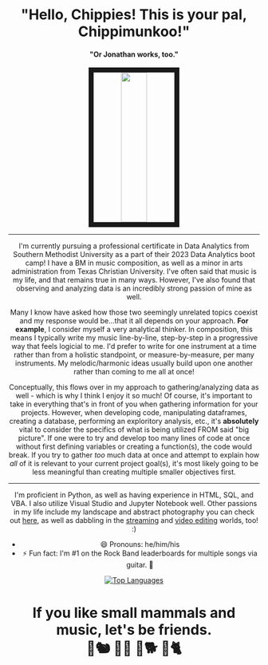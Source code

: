 <h1 align="center">"Hello, Chippies! This is your pal, Chippimunkoo!"</h1>
<h4 align="center">"Or Jonathan works, too."</h4>
  
<p float="left"><p align="center"><img src="https://media.giphy.com/media/v1.Y2lkPTc5MGI3NjExZnAxZjI4MDhwcnFvajFudndqNGQ5bGo0c2l6cWdocmFxdDBiZzJwMCZlcD12MV9pbnRlcm5hbF9naWZfYnlfaWQmY3Q9Zw/oU1JMnL9WsJ5zLB2r7/giphy.gif" width="32%" height="300" border="10"/>

<div style="text-align: center;">
  
------

I'm currently pursuing a professional certificate in Data Analytics from Southern Methodist University as a part of their 2023 Data Analytics boot camp! I have a BM in music composition, as well as a minor in arts administration from Texas Christian University. I've often said that music is my life, and that remains true in many ways. However, I've also found that observing and analyzing data is an incredibly strong passion of mine as well.

Many I know have asked how those two seemingly unrelated topics coexist and my response would be...that it all depends on your approach. **For example**, I consider myself a very analytical thinker. In composition, this means I typically write my music line-by-line, step-by-step in a progressive way that feels logicial to me. I'd prefer to write for one instrument at a time rather than from a holistic standpoint, or measure-by-measure, per many instruments. My melodic/harmonic ideas usually build upon one another rather than coming to me all at once!

Conceptually, this flows over in my approach to gathering/analyzing data as well - which is why I think I enjoy it so much! Of course, it's important to take in everything that's in front of you when gathering information for your projects. However, when developing code, manipulating dataframes, creating a database, performing an exploritory analysis, etc., it's **absolutely** vital to consider the specifics of what is being utilized FROM said "big picture". If one were to try and develop too many lines of code at once without first defining variables or creating a function(s), the code would break. If you try to gather *too* much data at once and attempt to explain how *all* of it is relevant to your current project goal(s), it's most likely going to be less meaningful than creating multiple smaller objectives first. 

------

I'm proficient in Python, as well as having experience in HTML, SQL, and VBA. I also utilize Visual Studio and Jupyter Notebook well. Other passions in my life include my landscape and abstract photography you can check out [here](https://www.instagram.com/the_anal0g_k1d), as well as dabbling in the [streaming](https://www.twitch.tv/chippimunkoo) and [video editing](https://www.youtube.com/channel/UCrrHsooO6xuR6tYtcSym-Sw) worlds, too! :)

- 😄 Pronouns: he/him/his
- ⚡ Fun fact: I'm #1 on the Rock Band leaderboards for multiple songs via guitar. 🎸

[![Top Languages](https://github-readme-stats-git-masterrstaa-rickstaa.vercel.app/api/top-langs/?username=jccrock311&theme=neon&hide_progress=true)](https://github.com/jccrock311/github-readme-stats)

<h1 align="center">If you like small mammals and music, let's be friends. <br />🎤🐿️   🎸🐀   🥁🐕   🎹🐈</h1>
<div style="text-align: center;">
